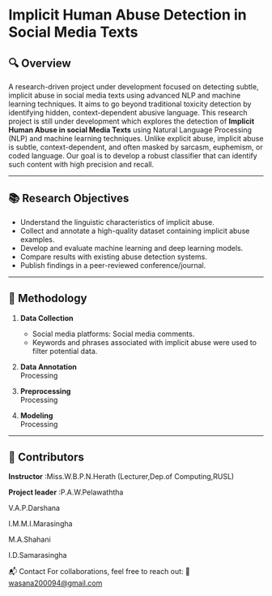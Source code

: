 # Implicit Human Abuse Detection in Social Media Texts

## 🔍 Overview
A research-driven project under development focused on detecting subtle, implicit abuse in social media texts using advanced NLP and machine learning techniques. It aims to go beyond traditional toxicity detection by identifying hidden, context-dependent abusive language.
This research project is still under development which explores the detection of **Implicit Human Abuse in social Media Texts** using Natural Language Processing (NLP) and machine learning techniques. Unlike explicit abuse, implicit abuse is subtle, context-dependent, and often masked by sarcasm, euphemism, or coded language. Our goal is to develop a robust classifier that can identify such content with high precision and recall.

---

## 📚 Research Objectives

- Understand the linguistic characteristics of implicit abuse.
- Collect and annotate a high-quality dataset containing implicit abuse examples.
- Develop and evaluate machine learning and deep learning models.
- Compare results with existing abuse detection systems.
- Publish findings in a peer-reviewed conference/journal.

---

## 🧠 Methodology

1. **Data Collection**  
   - Social media platforms: Social media comments.  
   - Keywords and phrases associated with implicit abuse were used to filter potential data.

2. **Data Annotation**  
   Processing
  
3. **Preprocessing**  
  Processing

4. **Modeling**  
   Processing

---

## 🤝 Contributors

**Instructor**
 :Miss.W.B.P.N.Herath
(Lecturer,Dep.of Computing,RUSL)

**Project leader**
 :P.A.W.Pelawaththa


V.A.P.Darshana

I.M.M.I.Marasingha

M.A.Shahani

I.D.Samarasingha


📬 Contact
For collaborations, feel free to reach out:
📧 wasana200094@gmail.com
